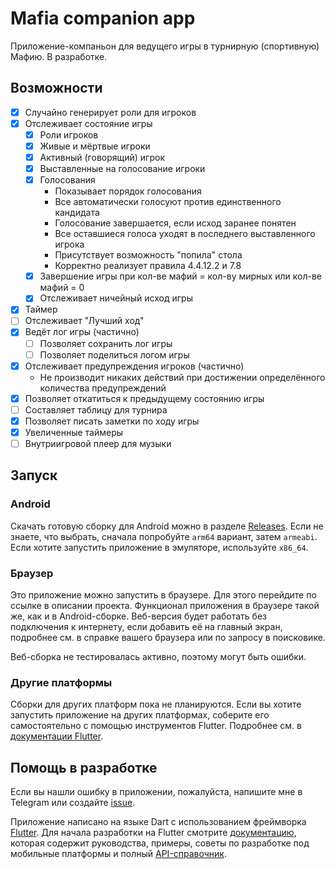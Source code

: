 # Mafia companion app

Приложение-компаньон для ведущего игры в турнирную (спортивную) Мафию. В разработке.

## Возможности

- [x] Случайно генерирует роли для игроков
- [x] Отслеживает состояние игры
  - [x] Роли игроков
  - [x] Живые и мёртвые игроки
  - [x] Активный (говорящий) игрок
  - [x] Выставленные на голосование игроки
  - [x] Голосования
    - Показывает порядок голосования
    - Все автоматически голосуют против единственного кандидата
    - Голосование завершается, если исход заранее понятен
    - Все оставшиеся голоса уходят в последнего выставленного игрока
    - Присутствует возможность "попила" стола
    - Корректно реализует правила 4.4.12.2 и 7.8
  - [x] Завершение игры при кол-ве мафий = кол-ву мирных или кол-ве мафий = 0
  - [x] Отслеживает ничейный исход игры
- [x] Таймер
- [ ] Отслеживает "Лучший ход"
- [x] Ведёт лог игры (частично)
  - [ ] Позволяет сохранить лог игры
  - [ ] Позволяет поделиться логом игры
- [x] Отслеживает предупреждения игроков (частично)
  - Не производит никаких действий при достижении определённого количества предупреждений
- [x] Позволяет откатиться к предыдущему состоянию игры
- [ ] Составляет таблицу для турнира
- [x] Позволяет писать заметки по ходу игры
- [x] Увеличенные таймеры
- [ ] Внутриигровой плеер для музыки

## Запуск

### Android

Скачать готовую сборку для Android можно в разделе [Releases]. Если не знаете, что выбрать,
сначала попробуйте `arm64` вариант, затем `armeabi`. Если хотите запустить приложение в эмуляторе,
используйте `x86_64`.

[Releases]: https://github.com/evgfilim1/mafia-companion/releases/

### Браузер

Это приложение можно запустить в браузере. Для этого перейдите по ссылке в описании проекта.
Функционал приложения в браузере такой же, как и в Android-сборке. Веб-версия будет работать
без подключения к интернету, если добавить её на главный экран, подробнее см. в справке вашего
браузера или по запросу в поисковике.

Веб-сборка не тестировалась активно, поэтому могут быть ошибки.

### Другие платформы

Сборки для других платформ пока не планируются. Если вы хотите запустить приложение на других
платформах, соберите его самостоятельно с помощью инструментов Flutter.
Подробнее см. в [документации Flutter](https://docs.flutter.dev/).

## Помощь в разработке

Если вы нашли ошибку в приложении, пожалуйста, напишите мне в Telegram или создайте
[issue](https://github.com/evgfilim1/mafia-companion/issues/new).

Приложение написано на языке Dart с использованием фреймворка [Flutter](https://flutter.dev/).
Для начала разработки на Flutter смотрите [документацию](https://docs.flutter.dev/), которая
содержит руководства, примеры, советы по разработке под мобильные платформы и полный
[API-справочник](https://api.flutter.dev/).
